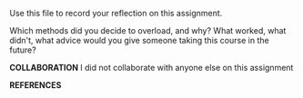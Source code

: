 Use this file to record your reflection on this assignment.

Which methods did you decide to overload, and why?
What worked, what didn't, what advice would you give someone taking this course in the future?

**COLLABORATION**
I did not collaborate with anyone else on this assignment 

 **REFERENCES**